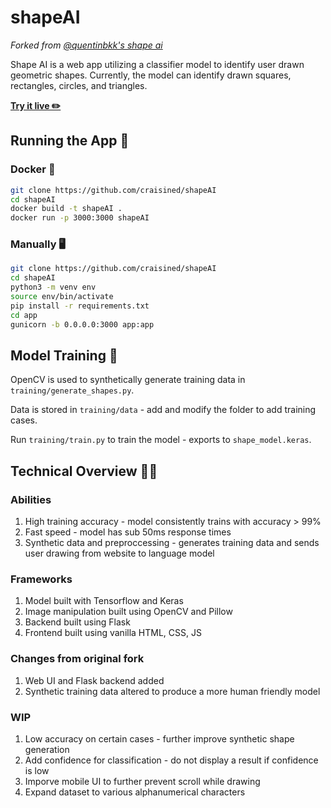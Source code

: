 # shapeAI

_Forked from [@quentinbkk's shape ai](https://github.com/quentinbkk/shapeAI)_

Shape AI is a web app utilizing a classifier model to identify user drawn geometric shapes. Currently, the model can identify drawn squares, rectangles, circles, and triangles.

**[Try it live ✏️](https://shapeai.craisin.tech)**

## Running the App 🏃
### Docker 🐋
```bash
git clone https://github.com/craisined/shapeAI
cd shapeAI
docker build -t shapeAI .
docker run -p 3000:3000 shapeAI
```
### Manually 🖥️
```bash
git clone https://github.com/craisined/shapeAI
cd shapeAI
python3 -m venv env
source env/bin/activate
pip install -r requirements.txt
cd app
gunicorn -b 0.0.0.0:3000 app:app
```

## Model Training 💪
OpenCV is used to synthetically generate training data in ```training/generate_shapes.py```.

Data is stored in ```training/data``` - add and modify the folder to add training cases.

Run ```training/train.py``` to train the model - exports to ```shape_model.keras```.

## Technical Overview 👨‍💻
### Abilities
1. High training accuracy - model consistently trains with accuracy > 99%
2. Fast speed - model has sub 50ms response times
3. Synthetic data and preproccessing - generates training data and sends user drawing from website to language model
### Frameworks
1. Model built with Tensorflow and Keras
2. Image manipulation built using OpenCV and Pillow
3. Backend built using Flask
4. Frontend built using vanilla HTML, CSS, JS
### Changes from original fork
1. Web UI and Flask backend added
2. Synthetic training data altered to produce a more human friendly model
### WIP
1. Low accuracy on certain cases - further improve synthetic shape generation
2. Add confidence for classification - do not display a result if confidence is low
3. Imporve mobile UI to further prevent scroll while drawing
4. Expand dataset to various alphanumerical characters
